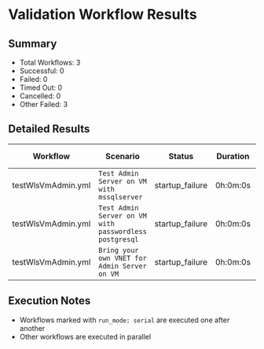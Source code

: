 # Validation Workflow Results

## Summary
- Total Workflows: 3
- Successful: 0
- Failed: 0
- Timed Out: 0
- Cancelled: 0
- Other Failed: 3

## Detailed Results

| Workflow | Scenario | Status | Duration | Run URL |
|----------|----------|---------|-----------|----------|
| testWlsVmAdmin.yml | `Test Admin Server on VM with mssqlserver` | startup_failure | 0h:0m:0s | [View Run](https://github.com/oracle/weblogic-azure/actions/runs/18827123845) |
| testWlsVmAdmin.yml | `Test Admin Server on VM with passwordless postgresql` | startup_failure | 0h:0m:0s | [View Run](https://github.com/oracle/weblogic-azure/actions/runs/18827125244) |
| testWlsVmAdmin.yml | `Bring your own VNET for Admin Server on VM` | startup_failure | 0h:0m:0s | [View Run](https://github.com/oracle/weblogic-azure/actions/runs/18827126766) |


## Execution Notes
- Workflows marked with `run_mode: serial` are executed one after another
- Other workflows are executed in parallel
